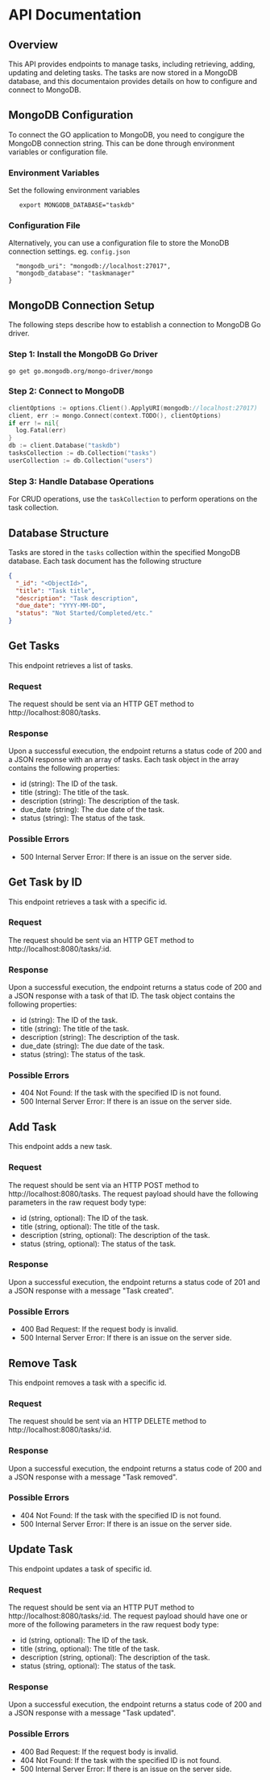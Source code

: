 # API Documentation

## Overview
This API provides endpoints to manage tasks, including retrieving, adding, updating and deleting tasks. The tasks are now stored in a MongoDB database, and this documentaion provides details on how to configure and connect to MongoDB.

## MongoDB Configuration
To connect the GO application to MongoDB, you need to congigure the MongoDB connection string. This can be done through environment variables or configuration file.

### Environment Variables
Set the following environment variables
```export MONGODB_URI="mongodb://localhost:27017"
   export MONGODB_DATABASE="taskdb"
```


### Configuration File
Alternatively, you can use a configuration file to store the MonoDB connection settings.
eg. `config.json`
```{
  "mongodb_uri": "mongodb://localhost:27017",
  "mongodb_database": "taskmanager"
}
```
## MongoDB Connection Setup
The following steps describe how to establish a connection to MongoDB Go driver.

### Step 1: Install the MongoDB Go Driver
`go get go.mongodb.org/mongo-driver/mongo`

### Step 2: Connect to MongoDB
```go
clientOptions := options.Client().ApplyURI(mongodb://localhost:27017)
client, err := mongo.Connect(context.TODO(), clientOptions)
if err != nil{
  log.Fatal(err)
}
db := client.Database("taskdb")
tasksCollection := db.Collection("tasks")
userCollection := db.Collection("users")
```

### Step 3: Handle Database Operations 
For CRUD operations, use the `taskCollection` to perform operations on the task collection.

## Database Structure
Tasks are stored in the `tasks` collection within the specified MongoDB database. Each task document has the following structure
```json
{
  "_id": "<ObjectId>",
  "title": "Task title",
  "description": "Task description",
  "due_date": "YYYY-MM-DD",
  "status": "Not Started/Completed/etc."
}
```
## Get Tasks
This endpoint retrieves a list of tasks.

### Request
The request should be sent via an HTTP GET method to http://localhost:8080/tasks.

### Response
Upon a successful execution, the endpoint returns a status code of 200 and a JSON response with an array of tasks. Each task object in the array contains the following properties:
  - id (string): The ID of the task.
  - title (string): The title of the task.
  - description (string): The description of the task.
  - due_date (string): The due date of the task.
  - status (string): The status of the task.

### Possible Errors
  - 500 Internal Server Error: If there is an issue on the server side.

## Get Task by ID
This endpoint retrieves a task with a specific id.

### Request 
The request should be sent via an HTTP GET method to http://localhost:8080/tasks/:id.

### Response 
Upon a successful execution, the endpoint returns a status code of 200 and a JSON response with a task of that ID.
The task object contains the following properties:
  - id (string): The ID of the task.
  - title (string): The title of the task.
  - description (string): The description of the task.
  - due_date (string): The due date of the task.
  - status (string): The status of the task.

### Possible Errors
  - 404 Not Found: If the task with the specified ID is not found.
  - 500 Internal Server Error: If there is an issue on the server side.

## Add Task
This endpoint adds a new task.

### Request
The request should be sent via an HTTP POST method to http://localhost:8080/tasks.
The request payload should have the following parameters in the raw request body type:
  - id (string, optional): The ID of the task.
  - title (string, optional): The title of the task.
  - description (string, optional): The description of the task.
  - status (string, optional): The status of the task.

### Response 
Upon a successful execution, the endpoint returns a status code of 201 and a JSON response with a message "Task created".

### Possible Errors
  - 400 Bad Request: If the request body is invalid.
  - 500 Internal Server Error: If there is an issue on the server side.

## Remove Task 
This endpoint removes a task with a specific id.

### Request 
The request should be sent via an HTTP DELETE method to http://localhost:8080/tasks/:id.

### Response 
Upon a successful execution, the endpoint returns a status code of 200 and a JSON response with a message "Task removed".

### Possible Errors
  - 404 Not Found: If the task with the specified ID is not found.
  - 500 Internal Server Error: If there is an issue on the server side.

## Update Task
This endpoint updates a task of specific id.

### Request 
The request should be sent via an HTTP PUT method to http://localhost:8080/tasks/:id.
The request payload should have one or more of the following parameters in the raw request body type:
  - id (string, optional): The ID of the task.
  - title (string, optional): The title of the task.
  - description (string, optional): The description of the task.
  - status (string, optional): The status of the task.

### Response 
Upon a successful execution, the endpoint returns a status code of 200 and a JSON response with a message "Task updated".

### Possible Errors
  - 400 Bad Request: If the request body is invalid.
  - 404 Not Found: If the task with the specified ID is not found.
  - 500 Internal Server Error: If there is an issue on the server side.